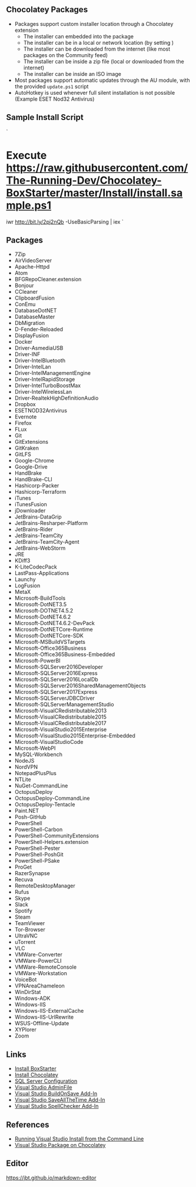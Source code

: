 ## Chocolatey Packages
  * Packages support custom installer location through a Chocolatey extension
    * The installer can embedded into the package
    * The installer can be in a local or network location (by setting )
    * The installer can be downloaded from the internet (like most packages on the Community feed)
    * The installer can be inside a zip file (local or downloaded from the internet)
    * The installer can be inside an ISO image
  * Most packages support automatic updates through the AU module, with the provided `update.ps1` script
  * AutoHotkey is used whenever full silent installation is not possible (Example ESET Nod32 Antivirus)

## Sample Install Script
  `
  # Execute https://raw.githubusercontent.com/The-Running-Dev/Chocolatey-BoxStarter/master/Install/install.sample.ps1
  iwr http://bit.ly/2pj2nQb -UseBasicParsing | iex
  `

## Packages
  * 7Zip
  * AirVideoServer
  * Apache-Httpd
  * Atom
  * BFGRepoCleaner.extension
  * Bonjour
  * CCleaner
  * ClipboardFusion
  * ConEmu
  * DatabaseDotNET
  * DatabaseMaster
  * DbMigration
  * D-Fender-Reloaded
  * DisplayFusion
  * Docker
  * Driver-AsmediaUSB
  * Driver-INF
  * Driver-IntelBluetooth
  * Driver-IntelLan
  * Driver-IntelManagementEngine
  * Driver-IntelRapidStorage
  * Driver-IntelTurboBoostMax
  * Driver-IntelWirelessLan
  * Driver-RealtekHighDefinitionAudio
  * Dropbox
  * ESETNOD32Antivirus
  * Evernote
  * Firefox
  * FLux
  * Git
  * GitExtensions
  * GitKraken
  * GitLFS
  * Google-Chrome
  * Google-Drive
  * HandBrake
  * HandBrake-CLI
  * Hashicorp-Packer
  * Hashicorp-Terraform
  * iTunes
  * iTunesFusion
  * jDownloader
  * JetBrains-DataGrip
  * JetBrains-Resharper-Platform
  * JetBrains-Rider
  * JetBrains-TeamCity
  * JetBrains-TeamCity-Agent
  * JetBrains-WebStorm
  * JRE
  * KDiff3
  * K-LiteCodecPack
  * LastPass-Applications
  * Launchy
  * LogFusion
  * MetaX
  * Microsoft-BuildTools
  * Microsoft-DotNET3.5
  * Microsoft-DOTNET4.5.2
  * Microsoft-DotNET4.6.2
  * Microsoft-DotNET4.6.2-DevPack
  * Microsoft-DotNETCore-Runtime
  * Microsoft-DotNETCore-SDK
  * Microsoft-MSBuildVSTargets
  * Microsoft-Office365Business
  * Microsoft-Office365Business-Embedded
  * Microsoft-PowerBI
  * Microsoft-SQLServer2016Developer
  * Microsoft-SQLServer2016Express
  * Microsoft-SQLServer2016LocalDb
  * Microsoft-SQLServer2016SharedManagementObjects
  * Microsoft-SQLServer2017Express
  * Microsoft-SQLServerJDBCDriver
  * Microsoft-SQLServerManagementStudio
  * Microsoft-VisualCRedistributable2013
  * Microsoft-VisualCRedistributable2015
  * Microsoft-VisualCRedistributable2017
  * Microsoft-VisualStudio2015Enterprise
  * Microsoft-VisualStudio2015Enterprise-Embedded
  * Microsoft-VisualStudioCode
  * Microsoft-WebPI
  * MySQL-Workbench
  * NodeJS
  * NordVPN
  * NotepadPlusPlus
  * NTLite
  * NuGet-CommandLine
  * OctopusDeploy
  * OctopusDeploy-CommandLine
  * OctopusDeploy-Tentacle
  * Paint.NET
  * Posh-GitHub
  * PowerShell
  * PowerShell-Carbon
  * PowerShell-CommunityExtensions
  * PowerShell-Helpers.extension
  * PowerShell-Pester
  * PowerShell-PoshGit
  * PowerShell-PSake
  * ProGet
  * RazerSynapse
  * Recuva
  * RemoteDesktopManager
  * Rufus
  * Skype
  * Slack
  * Spotify
  * Steam
  * TeamViewer
  * Tor-Browser
  * UltraVNC
  * uTorrent
  * VLC
  * VMWare-Converter
  * VMWare-PowerCLI
  * VMWare-RemoteConsole
  * VMWare-Workstation
  * VoiceBot
  * VPNAreaChameleon
  * WinDirStat
  * Windows-ADK
  * Windows-IIS
  * Windows-IIS-ExternalCache
  * Windows-IIS-UrlRewrite
  * WSUS-Offline-Update
  * XYPlorer
  * Zoom

## Links
  * [Install BoxStarter](http://bit.ly/win10boxstarter)
  * [Install Chocolatey](http://bit.ly/win10boxstarter-choco)
  * [SQL Server Configuration](http://bit.ly/win10boxstarter-sqlserverconfig)
  * [Visual Studio AdminFile](http://bit.ly/win10boxstarter-vsadmin)
  * [Visual Studio BuildOnSave Add-In](http://bit.ly/win10boxstarert-vs-buildonsave)
  * [Visual Studio SaveAllTheTime Add-In](http://bit.ly/win10boxstarert-vs-saveallthetime)
  * [Visual Studio SpellChecker Add-In](http://bit.ly/win10boxstarter-vs-spellchecker)

## References
  * [Running Visual Studio Install from the Command Line](https://msdn.microsoft.com/en-us/library/mt720584.aspx)
  * [Visual Studio Package on Chocolatey](https://chocolatey.org/packages/VisualStudio2015Enterprise)

## Editor
https://jbt.github.io/markdown-editor
